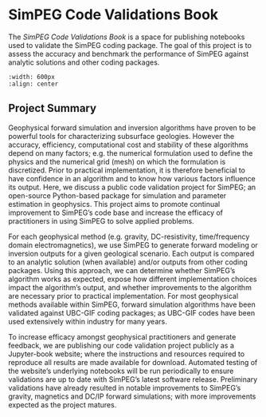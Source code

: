 SimPEG Code Validations Book
============================

The *SimPEG Code Validations Book* is a space for publishing notebooks used to validate the SimPEG coding package. The goal of this project is to assess the accuracy and benchmark the performance of SimPEG against analytic solutions and other coding packages.


```{figure} ./assets/section_images/title_image.PNG
:width: 600px
:align: center
```


Project Summary
---------------

Geophysical forward simulation and inversion algorithms have proven to be powerful tools for characterizing subsurface geologies. However the accuracy, efficiency, computational cost and stability of these algorithms depend on many factors; e.g. the numerical formulation used to define the physics and the numerical grid (mesh) on which the formulation is discretized. Prior to practical implementation, it is therefore beneficial to have confidence in an algorithm and to know how various factors influence its output. Here, we discuss a public code validation project for SimPEG; an open-source Python-based package for simulation and parameter estimation in geophysics. This project aims to promote continual improvement to SimPEG’s code base and increase the efficacy of practitioners in using SimPEG to solve applied problems.

For each geophysical method (e.g. gravity, DC-resistivity, time/frequency domain electromagnetics), we use SimPEG to generate forward modeling or inversion outputs for a given geological scenario. Each output is compared to an analytic solution (when available) and/or outputs from other coding packages. Using this approach, we can determine whether SimPEG’s algorithm works as expected, expose how different implementation choices impact the algorithm’s output, and whether improvements to the algorithm are necessary prior to practical implementation. For most geophysical methods available within SimPEG, forward simulation algorithms have been validated against UBC-GIF coding packages; as UBC-GIF codes have been used extensively within industry for many years.

To increase efficacy amongst geophysical practitioners and generate feedback, we are publishing our code validation project publicly as a Jupyter-book website; where the instructions and resources required to reproduce all results are made available for download. Automated testing of the website’s underlying notebooks will be run periodically to ensure validations are up to date with SimPEG’s latest software release. Preliminary validations have already resulted in notable improvements to SimPEG’s gravity, magnetics and DC/IP forward simulations; with more improvements expected as the project matures.
